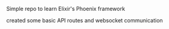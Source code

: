 Simple repo to learn Elixir's Phoenix framework

created some basic API routes and websocket communication